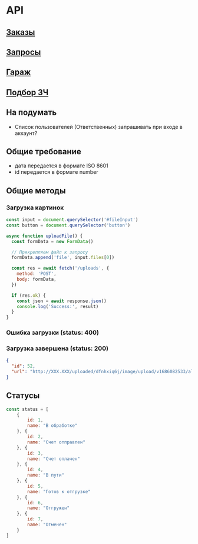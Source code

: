 # API

## [Заказы](doc/orders.md)

## [Запросы](doc/querys.md)

## [Гараж](doc/garage.md)

## [Подбор ЗЧ](doc/parts-selection.md)

## На подумать
- Список пользователей (Ответственных) запрашивать при входе в аккаунт?

## Общие требование

- дата передается в формате ISO 8601
- id передается в формате number

## Общие методы

### Загрузка картинок

```js
const input = document.querySelector('#fileInput')
const button = document.querySelector('button')

async function uploadFile() {
  const formData = new FormData()

  // Прикрепляем файл к запросу
  formData.append('file', input.files[0])

  const res = await fetch('/uploads', {
    method: 'POST',
    body: formData,
  })

  if (res.ok) {
    const json = await response.json()
    console.log('Success:', result)
  }
}
```

### Ошибка загрузки (status: 400)

### Загрузка завершена (status: 200)

```json
{
  "id": 52,
  "url": "http://XXX.XXX/uploaded/dfnhxiq6j/image/upload/v1686082533/al9osj8c5tfifyej2gw8.jpg" // это пример пути
}
```

## Статусы

```js
const status = [
    {
        id: 1,
        name: "В обработке"
    }, {
        id: 2,
        name: "Счет отправлен"
    }, {
        id: 3,
        name: "Счет оплачен"
    }, {
        id: 4,
        name: "В пути"
    }, {
        id: 5,
        name: "Готов к отгрузке"
    }, {
        id: 6,
        name: "Отгружен"
    }, {
        id: 7,
        name: "Отменен"
    }
]
```
